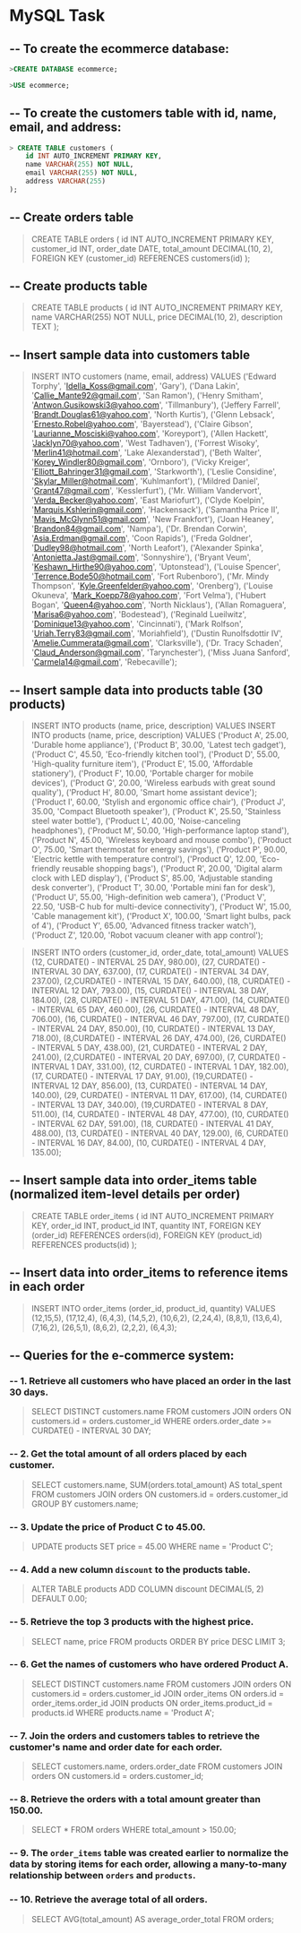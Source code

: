 # MySQL Task

## -- To create the ecommerce database:
```sql
>CREATE DATABASE ecommerce;
```

```sql
>USE ecommerce;
```

## -- To create the customers table with id, name, email, and address:


```sql
> CREATE TABLE customers (
    id INT AUTO_INCREMENT PRIMARY KEY,
    name VARCHAR(255) NOT NULL,
    email VARCHAR(255) NOT NULL,
    address VARCHAR(255)
);
```


## -- Create orders table


> CREATE TABLE orders (
    id INT AUTO_INCREMENT PRIMARY KEY,
    customer_id INT,
    order_date DATE,
    total_amount DECIMAL(10, 2),
    FOREIGN KEY (customer_id) REFERENCES customers(id)
);

## -- Create products table
> CREATE TABLE products (
    id INT AUTO_INCREMENT PRIMARY KEY,
    name VARCHAR(255) NOT NULL,
    price DECIMAL(10, 2),
    description TEXT
);


## -- Insert sample data into customers table 

> INSERT INTO customers (name, email, address) VALUES
('Edward Torphy', 'Idella_Koss@gmail.com', 'Gary'),
('Dana Lakin', 'Callie_Mante92@gmail.com', 'San Ramon'),
('Henry Smitham', 'Antwon.Gusikowski3@yahoo.com', 'Tillmanbury'),
('Jeffery Farrell', 'Brandt.Douglas61@yahoo.com', 'North Kurtis'),
('Glenn Lebsack', 'Ernesto.Robel@yahoo.com', 'Bayerstead'),
('Claire Gibson', 'Laurianne_Mosciski@yahoo.com', 'Koreyport'),
('Allen Hackett', 'Jacklyn70@yahoo.com', 'West Tadhaven'),
('Forrest Wisoky', 'Merlin41@hotmail.com', 'Lake Alexanderstad'),
('Beth Walter', 'Korey_Windler80@gmail.com', 'Ornboro'),
('Vicky Kreiger', 'Elliott_Bahringer31@gmail.com', 'Starkworth'),
('Leslie Considine', 'Skylar_Miller@hotmail.com', 'Kuhlmanfort'),
('Mildred Daniel', 'Grant47@gmail.com', 'Kesslerfurt'),
('Mr. William Vandervort', 'Verda_Becker@yahoo.com', 'East Mariofurt'),
('Clyde Koelpin', 'Marquis.Kshlerin@gmail.com', 'Hackensack'),
('Samantha Price II', 'Mavis_McGlynn51@gmail.com', 'New Frankfort'),
('Joan Heaney', 'Brandon84@gmail.com', 'Nampa'),
('Dr. Brendan Corwin', 'Asia.Erdman@gmail.com', 'Coon Rapids'),
('Freda Goldner', 'Dudley98@hotmail.com', 'North Leafort'),
('Alexander Spinka', 'Antonietta.Jast@gmail.com', 'Sonnyshire'),
('Bryant Veum', 'Keshawn_Hirthe90@yahoo.com', 'Uptonstead'),
('Louise Spencer', 'Terrence.Bode50@hotmail.com', 'Fort Rubenboro'),
('Mr. Mindy Thompson', 'Kyle.Greenfelder@yahoo.com', 'Orenberg'),
('Louise Okuneva', 'Mark_Koepp78@yahoo.com', 'Fort Velma'),
('Hubert Bogan', 'Queen4@yahoo.com', 'North Nicklaus'),
('Allan Romaguera', 'Marisa6@yahoo.com', 'Bodestead'),
('Reginald Lueilwitz', 'Dominique13@yahoo.com', 'Cincinnati'),
('Mark Rolfson', 'Uriah.Terry83@gmail.com', 'Moriahfield'),
('Dustin Runolfsdottir IV', 'Amelie.Cummerata@gmail.com', 'Clarksville'),
('Dr. Tracy Schaden', 'Claud_Anderson@gmail.com', 'Tarynchester'),
('Miss Juana Sanford', 'Carmela14@gmail.com', 'Rebecaville');


## -- Insert sample data into products table (30 products)
> INSERT INTO products (name, price, description) VALUES
INSERT INTO products (name, price, description) VALUES
('Product A', 25.00, 'Durable home appliance'),
('Product B', 30.00, 'Latest tech gadget'),
('Product C', 45.50, 'Eco-friendly kitchen tool'),
('Product D', 55.00, 'High-quality furniture item'),
('Product E', 15.00, 'Affordable stationery'),
('Product F', 10.00, 'Portable charger for mobile devices'),
('Product G', 20.00, 'Wireless earbuds with great sound quality'),
('Product H', 80.00, 'Smart home assistant device');
('Product I', 60.00, 'Stylish and ergonomic office chair'),
('Product J', 35.00, 'Compact Bluetooth speaker'),
('Product K', 25.50, 'Stainless steel water bottle'),
('Product L', 40.00, 'Noise-canceling headphones'),
('Product M', 50.00, 'High-performance laptop stand'),
('Product N', 45.00, 'Wireless keyboard and mouse combo'),
('Product O', 75.00, 'Smart thermostat for energy savings'),
('Product P', 90.00, 'Electric kettle with temperature control'),
('Product Q', 12.00, 'Eco-friendly reusable shopping bags'),
('Product R', 20.00, 'Digital alarm clock with LED display'),
('Product S', 85.00, 'Adjustable standing desk converter'),
('Product T', 30.00, 'Portable mini fan for desk'),
('Product U', 55.00, 'High-definition web camera'),
('Product V', 22.50, 'USB-C hub for multi-device connectivity'),
('Product W', 15.00, 'Cable management kit'),
('Product X', 100.00, 'Smart light bulbs, pack of 4'),
('Product Y', 65.00, 'Advanced fitness tracker watch'),
('Product Z', 120.00, 'Robot vacuum cleaner with app control');


> INSERT INTO orders (customer_id, order_date, total_amount) VALUES
 (12, CURDATE() - INTERVAL 25 DAY, 980.00),
(27, CURDATE() - INTERVAL 30 DAY, 637.00),
(17, CURDATE() - INTERVAL 34 DAY, 237.00),
(2,CURDATE() - INTERVAL 15 DAY, 640.00),
(18, CURDATE() - INTERVAL 12 DAY, 793.00),
(15, CURDATE() - INTERVAL 38 DAY, 184.00),
(28, CURDATE() - INTERVAL 51 DAY, 471.00),
(14, CURDATE() - INTERVAL 65 DAY, 460.00),
(26, CURDATE() - INTERVAL 48 DAY, 706.00),
(16, CURDATE() - INTERVAL 46 DAY, 797.00),
(17, CURDATE() - INTERVAL 24 DAY, 850.00),
(10, CURDATE() - INTERVAL 13 DAY, 718.00),
(8,CURDATE() - INTERVAL 26 DAY, 474.00),
(26, CURDATE() - INTERVAL 5 DAY, 438.00),
(21, CURDATE() - INTERVAL 2 DAY, 241.00),
(2,CURDATE() - INTERVAL 20 DAY, 697.00),
(7, CURDATE() - INTERVAL 1 DAY, 331.00),
(12, CURDATE() - INTERVAL 1 DAY, 182.00),
(17, CURDATE() - INTERVAL 17 DAY, 91.00),
(19,CURDATE() - INTERVAL 12 DAY, 856.00),
(13, CURDATE() - INTERVAL 14 DAY, 140.00),
(29, CURDATE() - INTERVAL 11 DAY, 617.00),
(14, CURDATE() - INTERVAL 13 DAY, 340.00),
(19,CURDATE() - INTERVAL 8 DAY, 511.00),
(14, CURDATE() - INTERVAL 48 DAY, 477.00),
(10, CURDATE() - INTERVAL 62 DAY, 591.00),
(18, CURDATE() - INTERVAL 41 DAY, 488.00),
(13, CURDATE() - INTERVAL 40 DAY, 129.00),
(6, CURDATE() - INTERVAL 16 DAY, 84.00),
(10, CURDATE() - INTERVAL 4 DAY, 135.00);


## -- Insert sample data into order_items table (normalized item-level details per order)
> CREATE TABLE order_items (
    id INT AUTO_INCREMENT PRIMARY KEY,
    order_id INT,
    product_id INT,
    quantity INT,
    FOREIGN KEY (order_id) REFERENCES orders(id),
    FOREIGN KEY (product_id) REFERENCES products(id)
);


## -- Insert data into order_items to reference items in each order
> INSERT INTO order_items (order_id, product_id, quantity) VALUES
(12,15,5),
(17,12,4),
(6,4,3),
(14,5,2),
(10,6,2),
(2,24,4),
(8,8,1),
(13,6,4),
(7,16,2),
(26,5,1),
(8,6,2),
(2,2,2),
(6,4,3);


## -- Queries for the e-commerce system:

### -- 1. Retrieve all customers who have placed an order in the last 30 days.
> SELECT DISTINCT customers.name
FROM customers
JOIN orders ON customers.id = orders.customer_id
WHERE orders.order_date >= CURDATE() - INTERVAL 30 DAY;


### -- 2. Get the total amount of all orders placed by each customer.
> SELECT customers.name, SUM(orders.total_amount) AS total_spent
FROM customers
JOIN orders ON customers.id = orders.customer_id
GROUP BY customers.name;



### -- 3. Update the price of Product C to 45.00.
> UPDATE products
SET price = 45.00
WHERE name = 'Product C';


### -- 4. Add a new column `discount` to the products table.
> ALTER TABLE products
ADD COLUMN discount DECIMAL(5, 2) DEFAULT 0.00;


### -- 5. Retrieve the top 3 products with the highest price.
> SELECT name, price
FROM products
ORDER BY price DESC
LIMIT 3;


### -- 6. Get the names of customers who have ordered Product A.
> SELECT DISTINCT customers.name
FROM customers
JOIN orders ON customers.id = orders.customer_id
JOIN order_items ON orders.id = order_items.order_id
JOIN products ON order_items.product_id = products.id
WHERE products.name = 'Product A';



### -- 7. Join the orders and customers tables to retrieve the customer's name and order date for each order.
> SELECT customers.name, orders.order_date
FROM customers
JOIN orders ON customers.id = orders.customer_id;


### -- 8. Retrieve the orders with a total amount greater than 150.00.
> SELECT *
FROM orders
WHERE total_amount > 150.00;


### -- 9. The `order_items` table was created earlier to normalize the data by storing items for each order, allowing a many-to-many relationship between `orders` and `products`.


### -- 10. Retrieve the average total of all orders.
> SELECT AVG(total_amount) AS average_order_total
FROM orders;




